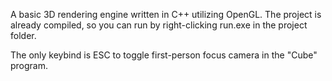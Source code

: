 A basic 3D rendering engine written in C++ utilizing OpenGL. The project is already compiled, so you can run by right-clicking run.exe in the project folder.

The only keybind is ESC to toggle first-person focus camera in the "Cube" program.
